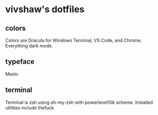 # vivshaw's dotfiles

## colors

Colors are Dracula for Windows Terminal, VS Code, and Chrome. Everything dark mode.

## typeface

Meslo

## terminal

Terminal is zsh using oh-my-zsh with powerlevel10k scheme. Installed utilities include thefuck.
